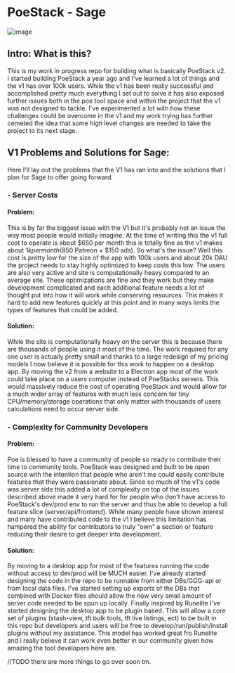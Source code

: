 # PoeStack - Sage

![image](https://github.com/PoeStack/poestack-sage/assets/6809142/f31d1f01-4f3d-4682-a5df-93ee2eb9a942)


## Intro: What is this?
This is my work in progress repo for building what is basically PoeStack v2.
I started building PoeStack a year ago and I've learned a lot of things and the v1 has over 100k users.
While the v1 has been really successful and accomplished pretty much everything I set out to solve it has also exposed further issues both in the poe tool space and within the project that the v1 was not designed to tackle.
I've experimented a lot with how these challenges could be overcome in the v1 and my work trying has further cemeted the idea that some high level changes are needed to take the project to its next stage.

## V1 Problems and Solutions for Sage:
Here I'll lay out the problems that the V1 has ran into and the solutions that I plan for Sage to offer going forward.

### - Server Costs
#### Problem:
This is by far the biggest issue with the V1 but it's probably not an issue the way most people would initially imagine.
At the time of writing this the v1 full cost to operate is about $650 per month this is totally fine as the v1 makes about $1k per month ($850 Patreon + $150 ads).
So what's the issue? Well this cost is pretty low for the size of the app with 100k users and about 20k DAU the project needs to stay highly optimized to keep costs this low.
The users are also very active and site is computationally heavy compared to an average site.
These optimizations are fine and they work but they make development complicated and each additional feature needs a lot of thought put into how it will work while conserving resources.
This makes it hard to add new features quickly at this point and in many ways limits the types of features that could be added.

#### Solution:
While the site is computationally heavy on the server this is because there are thousands of people using it most of the time.
The work required for any one user is actually pretty small and thanks to a large redesign of my pricing models I now believe it is possible for this work to happen on a desktop app.
By moving the v2 from a website to a Electron app most of the work could take place on a users computer instead of PoeStacks servers.
This would massively reduce the cost of operating PoeStack and would allow for a much wider array of features with much less concern for tiny CPU/memory/storage operations that only matter with thousands of users calculations need to occur server side.

### - Complexity for Community Developers
#### Problem:
Poe is blessed to have a community of people so ready to contribute their time to community tools. PoeStack was designed and built to be open source with the intention that people who aren't me could easily contribute features that they were passionate about.
Since so much of the v1's code was server side this added a lot of complexity on top of the issues described above made it very hard for for people who don't have access to PoeStack's dev/prod env to run the server and thus be able to develop a full feature slice (server/api/frontend).
While many people have shown interest and many have contributed code to the v1 I believe this limitation has hampered the ability for contributors to truly "own" a section or feature reducing their desire to get deeper into development.

#### Solution:
By moving to a desktop app for most of the features running the code without access to dev/prod will be MUCH easier.
I've already started designing the code in the repo to be runnable from either DBs/GGG-api or from local data files.
I've started setting up exports of the DBs that combined with Docker files should allow the now very small amount of server code needed to be spun up locally.
Finally inspired by Runelite I've started designing the desktop app to be plugin based.
This will allow a core set of plugins (stash-view, tft bulk tools, tft live listings, ect) to be built in this repo but developers and users will be free to develop/run/publish/install plugins without my assistance.
This model has worked great fro Runelite and I really believe it can work even better in our community given how amazing the tool developers here are.

//TODO there are more things to go over soon tm.

